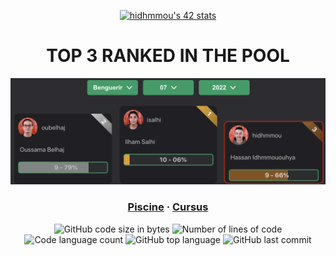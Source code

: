 <p align="center">
<a href="https://github.com/ft-killua"><img src="https://badge42.vercel.app/api/v2/cl9d5ri2i00210gmlhhorlng9/stats?cursusId=9&coalitionId=piscine" alt="hidhmmou's 42 stats" /></a>

</p>
<h1 align="center">
	TOP 3 RANKED IN THE POOL
</h1>

![1337](https://github.com/ft-killua/1337/blob/main/imgs/top%203%20pool%2007:08:2022%20benguerir.png)

<h3 align="center">
	<a href="https://github.com/achrafelkhnissi/1337/tree/master/Piscine-2021">Piscine</a>
	<span> · </span>
	<a href="https://github.com/achrafelkhnissi/1337/blob/master/42curses/README.md">Cursus</a>
</h3>

<p align="center">
	<img alt="GitHub code size in bytes" src="https://img.shields.io/github/languages/code-size/achrafelkhnissi/1337?color=blueviolet" />
	<img alt="Number of lines of code" src="https://img.shields.io/tokei/lines/github/achrafelkhnissi/1337?color=blueviolet" />
	<img alt="Code language count" src="https://img.shields.io/github/languages/count/achrafelkhnissi/1337?color=blue" />
	<img alt="GitHub top language" src="https://img.shields.io/github/languages/top/achrafelkhnissi/1337?color=blue" />
	<img alt="GitHub last commit" src="https://img.shields.io/github/last-commit/achrafelkhnissi/1337?color=brightgreen" />
</p>
